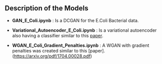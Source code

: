 ## Description of the Models

- __GAN_E_Coli.ipynb__ : Is a DCGAN for the E.Coli Bacterial data.

- __Variational_Autoencoder_E_Coli.ipynb__ : Is a variational autoencoder also having a classifier similar to this [paper](https://arxiv.org/pdf/1908.06278.pdf).

- __WGAN_E_Coli_Gradient_Penalties.ipynb__ : A WGAN with gradient penalties was created similar to this [paper].(https://arxiv.org/pdf/1704.00028.pdf)
